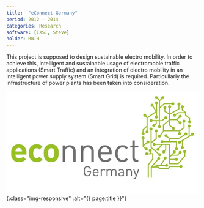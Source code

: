 ```yaml
---
title:  "eConnect Germany"
period: 2012 - 2014
categories: Research
software: [IXSI, SteVe]
holder: RWTH
---
```


This project is supposed to design sustainable electro mobility.
In order to achieve this, intelligent and sustainable usage of electromoble traffic applications (Smart Traffic) and an integration of electro mobility in an intelligent power supply system (Smart Grid) is required.
Particullarly the infrastructure of power plants has been taken into consideration.

![{{ page.title }}](../assets/images/econnect.jpg){:class="img-responsive" :alt="{{ page.title }}"}
